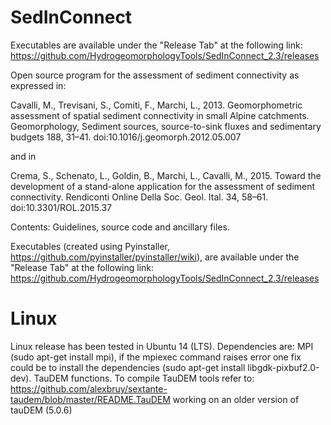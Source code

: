 # SedInConnect
Executables are available under the "Release Tab" at the following link: https://github.com/HydrogeomorphologyTools/SedInConnect_2.3/releases

Open source program for the assessment of sediment connectivity as expressed in:

Cavalli, M., Trevisani, S., Comiti, F., Marchi, L., 2013. Geomorphometric assessment of spatial sediment connectivity in small Alpine catchments. Geomorphology, Sediment sources, source-to-sink fluxes and sedimentary budgets 188, 31–41. doi:10.1016/j.geomorph.2012.05.007

and in

Crema, S., Schenato, L., Goldin, B., Marchi, L., Cavalli, M., 2015. Toward the development of a stand-alone application for the assessment of sediment connectivity. Rendiconti Online Della Soc. Geol. Ital. 34, 58–61. doi:10.3301/ROL.2015.37

Contents:
Guidelines, source code and ancillary files.

Executables (created using Pyinstaller, https://github.com/pyinstaller/pyinstaller/wiki), are available under the "Release Tab" at the following link: https://github.com/HydrogeomorphologyTools/SedInConnect_2.3/releases

# Linux
Linux release has been tested in Ubuntu 14 (LTS).
Dependencies are:
MPI (sudo apt-get install mpi), if the mpiexec command raises error one fix could be to install the dependencies (sudo apt-get install libgdk-pixbuf2.0-dev).
TauDEM functions. To compile TauDEM tools refer to:
https://github.com/alexbruy/sextante-taudem/blob/master/README.TauDEM
working on an older version of tauDEM (5.0.6)